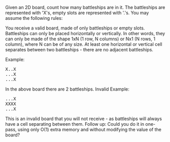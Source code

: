 Given an 2D board, count how many battleships are in it. The battleships are represented with 'X's, empty slots are represented with '.'s. You may assume the following rules:
  
You receive a valid board, made of only battleships or empty slots.
Battleships can only be placed horizontally or vertically. In other words, they can only be made of the shape 1xN (1 row, N columns) or Nx1 (N rows, 1 column), where N can be of any size.
At least one horizontal or vertical cell separates between two battleships - there are no adjacent battleships.
   
Example:
<pre>
X..X
...X
...X
</pre>
In the above board there are 2 battleships.
Invalid Example:
<pre>
...X
XXXX
...X
</pre>
This is an invalid board that you will not receive - as battleships will always have a cell separating between them.
Follow up:
Could you do it in one-pass, using only O(1) extra memory and without modifying the value of the board?
